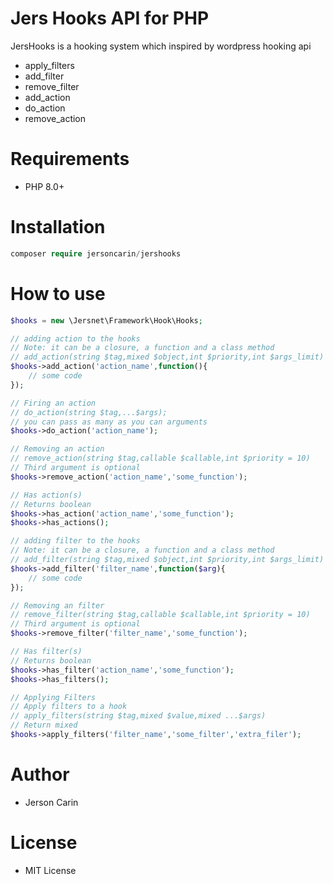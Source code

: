 # Jers Hooks API for PHP

JersHooks is a hooking system which inspired by wordpress hooking api

  - apply_filters
  - add_filter
  - remove_filter
  - add_action
  - do_action
  - remove_action

# Requirements

  - PHP 8.0+


# Installation
```php
composer require jersoncarin/jershooks
```
# How to use
```php
$hooks = new \Jersnet\Framework\Hook\Hooks;

// adding action to the hooks
// Note: it can be a closure, a function and a class method
// add_action(string $tag,mixed $object,int $priority,int $args_limit)
$hooks->add_action('action_name',function(){
    // some code
});

// Firing an action
// do_action(string $tag,...$args);
// you can pass as many as you can arguments
$hooks->do_action('action_name');

// Removing an action
// remove_action(string $tag,callable $callable,int $priority = 10)
// Third argument is optional
$hooks->remove_action('action_name','some_function');

// Has action(s)
// Returns boolean
$hooks->has_action('action_name','some_function');
$hooks->has_actions();

// adding filter to the hooks
// Note: it can be a closure, a function and a class method
// add_filter(string $tag,mixed $object,int $priority,int $args_limit)
$hooks->add_filter('filter_name',function($arg){
    // some code
});

// Removing an filter
// remove_filter(string $tag,callable $callable,int $priority = 10)
// Third argument is optional
$hooks->remove_filter('filter_name','some_function');

// Has filter(s)
// Returns boolean
$hooks->has_filter('action_name','some_function');
$hooks->has_filters();

// Applying Filters
// Apply filters to a hook
// apply_filters(string $tag,mixed $value,mixed ...$args)
// Return mixed
$hooks->apply_filters('filter_name','some_filter','extra_filer');
```
# Author
  - Jerson Carin
 
# License
   - MIT License

